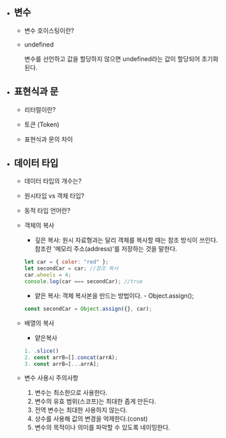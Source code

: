 - ## 변수

  - 변수 호이스팅이란?

  - undefined

    변수를 선언하고 값을 할당하지 않으면 undefined라는 값이 할당되어 초기화 된다.

- ## 표현식과 문

  - 리터럴이란?

  - 토큰 (Token)

  - 표현식과 문의 차이

- ## 데이터 타입

  - 데이터 타입의 개수는?

  - 원시타입 vs 객체 타입?

  - 동적 타입 언어란?

  - 객체의 복사

    - 깊은 복사: 원시 자료형과는 달리 객체를 복사할 때는 참조 방식이 쓰인다. 참조란 '메모리 주소(address)'를 저장하는 것을 말한다.

    ```js
    let car = { color: "red" };
    let secondCar = car; //참조 복사
    car.wheels = 4;
    console.log(car === secondCar); //true
    ```

    - 얕은 복사: 객체 복사본을 만드는 방법이다. - Object.assign();

    ```js
    const secondCar = Object.assign({}, car);
    ```

  - 배열의 복사

    - 얕은복사

    ```js
    1. .slice()
    2. const arrB=[].concat(arrA);
    3. const arrB=[...arrA];
    ```

  - 변수 사용시 주의사항

    1. 변수는 최소한으로 사용한다.
    2. 변수의 유효 범위(스코프)는 최대한 좁게 만든다.
    3. 전역 변수는 최대한 사용하지 않는다.
    4. 상수를 사용해 값의 변경을 억제한다.(const)
    5. 변수의 목적이나 의미를 파악할 수 있도록 네이밍한다.
